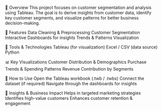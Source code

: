 📝 Overview
This project focuses on customer segmentation and analysis using Tableau. The goal is to derive insights from customer data, identify key customer segments, and visualize patterns for better business decision-making.

📌 Features
Data Cleaning & Preprocessing 
Customer Segmentation 
Interactive Dashboards for insights
Trends & Patterns Visualization

🔧 Tools & Technologies
Tableau (for visualization)
Excel / CSV (data source)
Python

📊 Key Visualizations
Customer Distribution & Demographics
Purchase Trends & Spending Patterns
Revenue Contribution by Segments

🚀 How to Use
Open the Tableau workbook (.twb / .twbx)
Connect the dataset (if required)
Navigate through the dashboards for insights

📌 Insights & Business Impact
Helps in targeted marketing strategies
Identifies high-value customers
Enhances customer retention & engagement
